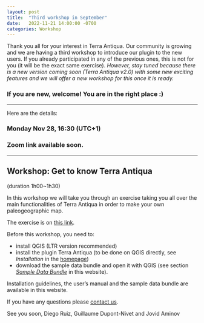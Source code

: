 ```yaml
---
layout: post
title:  "Third workshop in September"
date:   2022-11-21 14:00:00 -0700
categories: Workshop
---
```


Thank you all for your interest in Terra Antiqua. Our community is growing and we are having a third workshop to introduce our plugin to the new users. 
If you already participated in any of the previous ones, this is not for you (it will be the exact same exercise).
*However, stay tuned because there is a new version coming soon (Terra Antiqua v2.0) with some new exciting features and we will offer a new workshop for this once it is ready.*
### If you are new, welcome! You are in the right place :)
---

Here are the details:
### Monday Nov 28, 16:30 (UTC+1)
### Zoom link available soon.

---

## Workshop: Get to know Terra Antiqua
(duration 1h00~1h30)

In this workshop we will take you through an exercise taking you all over the main functionalities of Terra Antiqua in order to make your own paleogeographic map.

The exercise is on <a href="https://docs.google.com/document/d/10zRGOljvevSipeq9QPxiNGF1wSqRAuOjpTrNbsRpAdo/edit?usp=sharing"> this link</a>.

Before this workshop, you need to:
- install QGIS (LTR version recommended)
- install the plugin Terra Antiqua (to be done on QGIS directly, see <i>Installation</i> in the <a href="https://jaminzoda.github.io/terra-antiqua-documentation/">homepage</a>)
- download the sample data bundle and open it with QGIS (see section <i><a href="https://jaminzoda.github.io/terra-antiqua-documentation/sample_data.html"> Sample Data Bundle</a></i> in this website).

Installation guidelines, the user’s manual and the sample data bundle are available in this website.


If you have any questions please <a href="mailto:terraantiqua.qgis@gmail.com"> contact us</a>.

See you soon,
Diego Ruiz, Guillaume Dupont-Nivet and Jovid Aminov
